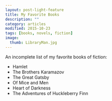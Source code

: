 ```yaml
---
layout: post-light-feature
title: My Favorite Books
description: ""
category: articles
modified: 2015-10-23
tags: [books, novels, fiction]
image:
  thumb: LibraryMan.jpg
---
```


An incomplete list of my favorite books of fiction:

- Hamlet
- The Brothers Karamazov
- The Great Gatsby
- Of Mice and Men
- Heart of Darkness
- The Adventures of Huckleberry Finn
